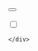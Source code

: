 
<!DOCTYPE html>
<html lang="en">
<head>
  <meta charset="UTF-8">
  <meta http-equiv="X-UA-Compatible" content="IE=edge">
  <meta name="viewport" content="width=device-width, initial-scale=1.0">
  <link rel="stylesheet" href="https://cdnjs.cloudflare.com/ajax/libs/font-awesome/6.4.0/css/all.min.css">
<!-- Google Fonts -->
<link rel="preconnect" href="https://fonts.googleapis.com">
<link rel="preconnect" href="https://fonts.gstatic.com" crossorigin>
<link href="https://fonts.googleapis.com/css2?family=Dancing+Script:wght@700&display=swap" rel="stylesheet">

  <link rel="stylesheet" href="main.css">
  <title>Some</title>
</head>
<body>
  <div class="startForm">
    <div class="startLetter">
      <div class="contentLetter"></div>
      <img class="myAI" src="" alt="">
      <div class="sticker"></div>
      <button class="recieve"><i class="fa-solid fa-gift"></i></button>
    </div>
  </div>

  <div class="backgroundParty">
    <img class="balloon1 balloon" src="./img/PNGkhothietke.net-02776.png" alt="">
    <img class="balloon2 balloon" src="./img/PNGkhothietke.net-02776.png" alt="">
    <img class="bannerParty" src="img/pngtree-happy-birthday-3d-rainbow-design-png-image_2888853-Photoroom.png" alt="">
    <div class="letterForm">
      <input type="checkbox" id="mess">
      <div class="content">
        <div class="mainContent"></div>
        <div class="img1"><img class="img" src="" alt=""></div>
      </div>
      <label class="designBox" for="mess"></label>
      
    </div>
  </div>
  

  <script src="index.js"></script>
</body>
</html>
